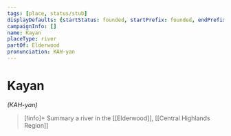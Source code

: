 ```yaml
---
tags: [place, status/stub]
displayDefaults: {startStatus: founded, startPrefix: founded, endPrefix: destroyed, endStatus: destroyed}
campaignInfo: []
name: Kayan
placeType: river
partOf: Elderwood
pronunciation: KAH-yan
---
```

# Kayan
*(KAH-yan)*
>[!info]+ Summary
> a river in the [[Elderwood]], [[Central Highlands Region]]


